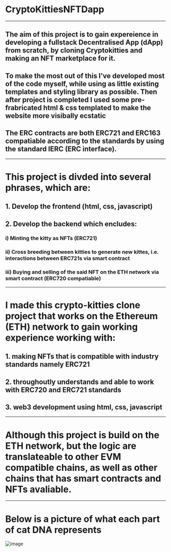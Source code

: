 # CryptoKittiesNFTDapp
----------------------------------------------------------------------------
## The aim of this project is to gain expereience in developing a fullstack Decentralised App (dApp) from scratch, by cloning Cryptokitties and making an NFT marketplace for it.
## To make the most out of this I've developed most of the code myself, while using as little existing templates and styling library as possible. Then after project is completed I used some pre-frabricated html & css templated to make the website more visibally ecstatic
## The ERC contracts are both ERC721 and ERC163 compatiable according to the standards by using the standard IERC (ERC interface).

-------------------------------------------------------------------------- 
# This project is divded into several phrases, which are:
## 1. Develop the frontend (html, css, javascript)
## 2. Develop the backend which encludes:
###    i) Minting the kitty as NFTs (ERC721)
###    ii) Cross breeding between kitties to generate new kittes, i.e. interactions between ERC721s via smart contract
###    iii) Buying and selling of the said NFT on the ETH network via smart contract (ERC720 compatiable)

----------------------------------------------------------------------------
# I made this crypto-kitties clone project that works on the Ethereum (ETH) network to gain working experience working with:
## 1. making NFTs that is compatible with industry standards namely ERC721
## 2. throughoutly understands and able to work with ERC720 and ERC721 standards
## 3. web3 development using html, css, javascript

----------------------------------------------------------------------------
# Although this project is build on the ETH network, but the logic are translateable to other EVM compatible chains, as well as other chains that has smart contracts and NFTs avaliable. 

----------------------------------------------------------------------------
# Below is a picture of what each part of cat DNA represents
![image](https://user-images.githubusercontent.com/114925250/220575048-08c554f1-99cf-4f94-a65c-81755c6b8d85.png)

